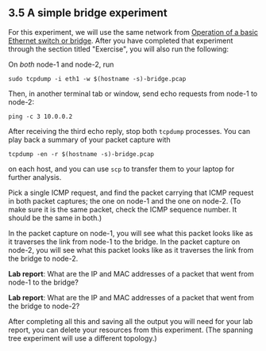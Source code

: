## 3.5 A simple bridge experiment

For this experiment, we will use the same network from [Operation of a basic Ethernet switch or bridge](https://witestlab.poly.edu/blog/basic-ethernet-switch-operation/). After you have completed that experiment through the section titled "Exercise", you will also run the following:


On *both* node-1 and node-2, run

```
sudo tcpdump -i eth1 -w $(hostname -s)-bridge.pcap
```

Then, in another terminal tab or window, send echo requests from node-1 to node-2:

```
ping -c 3 10.0.0.2
```

After receiving the third echo reply, stop both `tcpdump` processes. You can play back a summary of your packet capture with

```
tcpdump -en -r $(hostname -s)-bridge.pcap
```

on each host, and you can use `scp` to transfer them to your laptop for further analysis. 


Pick a single ICMP request, and find the packet carrying that ICMP request in both packet captures; the one on node-1 and the one on node-2. (To make sure it is the same packet, check the ICMP sequence number. It should be the same in both.)

In the packet capture on node-1, you will see what this packet looks like as it traverses the link from node-1 to the bridge. In the packet capture on node-2, you will see what this packet looks like as it traverses the link from the bridge to node-2.

**Lab report**: What are the IP and MAC addresses of a packet that went from node-1 to the bridge?

**Lab report**: What are the IP and MAC addresses of a packet that went from the bridge to node-2? 

After completing all this and saving all the output you will need for your lab report, you can delete your resources from this experiment. (The spanning tree experiment will use a different topology.)


